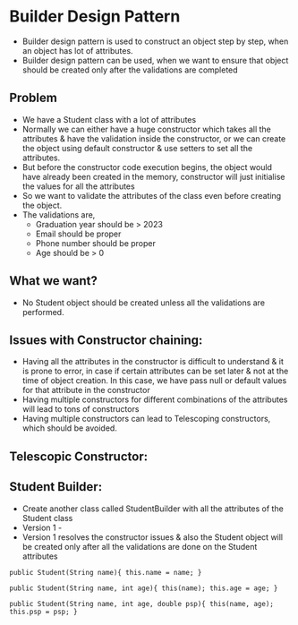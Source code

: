 # Builder Design Pattern

* Builder design pattern is used to construct an object step by step, when an object has lot of attributes.
* Builder design pattern can be used, when we want to ensure that object should be created only after the validations are completed

## Problem

* We have a Student class with a lot of attributes
* Normally we can either have a huge constructor which takes all the attributes & have the validation inside the constructor, or we can create the object using default constructor & use setters to set all the attributes.
* But before the constructor code execution begins, the object would have already been created in the memory, constructor will just initialise the values for all the attributes
* So we want to validate the attributes of the class even before creating the object.
* The validations are,
    * Graduation year should be > 2023
    * Email should be proper
    * Phone number should be proper
    * Age should be > 0

## What we want?

* No Student object should be created unless all the validations are performed.

## Issues with Constructor chaining:

* Having all the attributes in the constructor is difficult to understand & it is prone to error, in case if certain attributes can be set later & not at the time of object creation. In this case, we have pass null or default values for that attribute in the constructor
* Having multiple constructors for different combinations of the attributes will lead to tons of constructors
* Having multiple constructors can lead to Telescoping constructors, which should be avoided.

## Telescopic Constructor:

## Student Builder:

* Create another class called StudentBuilder with all the attributes of the Student class
* Version 1 -
* Version 1 resolves the constructor issues & also the Student object will be created only after all the validations are done on the Student attributes

`public Student(String name){
    this.name = name;
}`

`public Student(String name, int age){
    this(name);
    this.age = age;
}`

`public Student(String name, int age, double psp){
    this(name, age);
    this.psp = psp;
}`